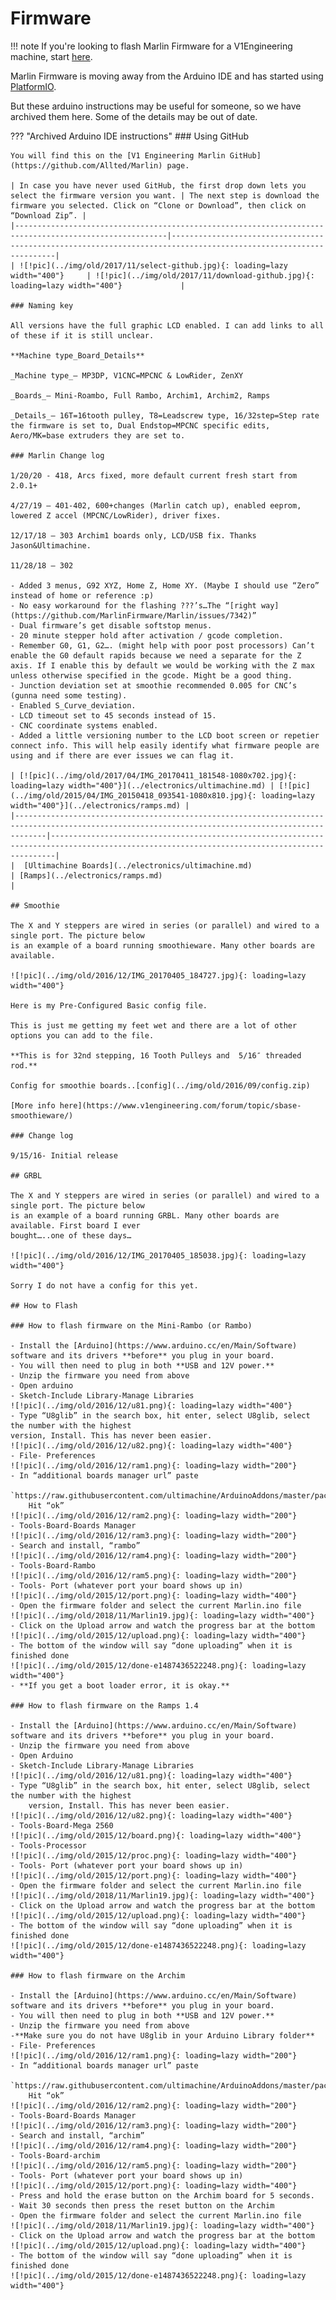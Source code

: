 # Firmware

!!! note
    If you're looking to flash Marlin Firmware for a V1Engineering machine, start [here](../electronics/marlin-firmware.md).

Marlin Firmware is moving away from the Arduino IDE and has started using [PlatformIO](../learn/platformio.md).

But these arduino instructions may be useful for someone, so we have archived them here. Some of the details may be out of date.

??? "Archived Arduino IDE instructions"
    ### Using GitHub

    You will find this on the [V1 Engineering Marlin GitHub](https://github.com/Allted/Marlin) page. 

    | In case you have never used GitHub, the first drop down lets you select the firmware version you want. | The next step is download the firmware you selected. Click on “Clone or Download”, then click on “Download Zip”. |
    |--------------------------------------------------------------------------------------------------------|------------------------------------------------------------------------------------------------------------------|
    | ![!pic](../img/old/2017/11/select-github.jpg){: loading=lazy width="400"}     | ![!pic](../img/old/2017/11/download-github.jpg){: loading=lazy width="400"}             |

    ### Naming key

    All versions have the full graphic LCD enabled. I can add links to all of these if it is still unclear.

    **Machine type_Board_Details**

    _Machine type_– MP3DP, V1CNC=MPCNC & LowRider, ZenXY

    _Boards_– Mini-Roambo, Full Rambo, Archim1, Archim2, Ramps

    _Details_– 16T=16tooth pulley, T8=Leadscrew type, 16/32step=Step rate the firmware is set to, Dual Endstop=MPCNC specific edits, Aero/MK=base extruders they are set to.

    ### Marlin Change log

    1/20/20 - 418, Arcs fixed, more default current fresh start from 2.0.1+

    4/27/19 – 401-402, 600+changes (Marlin catch up), enabled eeprom, lowered Z accel (MPCNC/LowRider), driver fixes.

    12/17/18 – 303 Archim1 boards only, LCD/USB fix. Thanks Jason&Ultimachine.

    11/28/18 – 302

    - Added 3 menus, G92 XYZ, Home Z, Home XY. (Maybe I should use “Zero” instead of home or reference :p)
    - No easy workaround for the flashing ???’s…The “[right way](https://github.com/MarlinFirmware/Marlin/issues/7342)”
    - Dual firmware’s get disable softstop menus.
    - 20 minute stepper hold after activation / gcode completion.
    - Remember G0, G1, G2…. (might help with poor post processors) Can’t enable the G0 default rapids because we need a separate for the Z axis. If I enable this by default we would be working with the Z max unless otherwise specified in the gcode. Might be a good thing.
    - Junction deviation set at smoothie recommended 0.005 for CNC’s (gunna need some testing).
    - Enabled S_Curve_deviation.
    - LCD timeout set to 45 seconds instead of 15.
    - CNC coordinate systems enabled.
    - Added a little versioning number to the LCD boot screen or repetier connect info. This will help easily identify what firmware people are using and if there are ever issues we can flag it.

    | [![pic](../img/old/2017/04/IMG_20170411_181548-1080x702.jpg){: loading=lazy width="400"}](../electronics/ultimachine.md) | [![pic](../img/old/2015/04/IMG_20150418_093541-1080x810.jpg){: loading=lazy width="400"}](../electronics/ramps.md) |
    |---------------------------------------------------------------------------------------------------------------------------------------------------|---------------------------------------------------------------------------------------------------------------------------------------------|
    |  [Ultimachine Boards](../electronics/ultimachine.md)                                                                                              | [Ramps](../electronics/ramps.md)                                                                                                            |

    ## Smoothie

    The X and Y steppers are wired in series (or parallel) and wired to a single port. The picture below
    is an example of a board running smoothieware. Many other boards are available.

    ![!pic](../img/old/2016/12/IMG_20170405_184727.jpg){: loading=lazy width="400"}

    Here is my Pre-Configured Basic config file.

    This is just me getting my feet wet and there are a lot of other options you can add to the file.

    **This is for 32nd stepping, 16 Tooth Pulleys and  5/16″ threaded rod.**

    Config for smoothie boards..[config](../img/old/2016/09/config.zip)

    [More info here](https://www.v1engineering.com/forum/topic/sbase-smoothieware/)

    ### Change log

    9/15/16- Initial release

    ## GRBL

    The X and Y steppers are wired in series (or parallel) and wired to a single port. The picture below
    is an example of a board running GRBL. Many other boards are available. First board I ever
    bought…..one of these days…

    ![!pic](../img/old/2016/12/IMG_20170405_185038.jpg){: loading=lazy width="400"}

    Sorry I do not have a config for this yet.

    ## How to Flash

    ### How to flash firmware on the Mini-Rambo (or Rambo)

    - Install the [Arduino](https://www.arduino.cc/en/Main/Software) software and its drivers **before** you plug in your board.
    - You will then need to plug in both **USB and 12V power.**
    - Unzip the firmware you need from above
    - Open arduino
    - Sketch-Include Library-Manage Libraries
    ![!pic](../img/old/2016/12/u81.png){: loading=lazy width="400"}
    - Type “U8glib” in the search box, hit enter, select U8glib, select the number with the highest
    version, Install. This has never been easier.
    ![!pic](../img/old/2016/12/u82.png){: loading=lazy width="400"}
    - File- Preferences
    ![!pic](../img/old/2016/12/ram1.png){: loading=lazy width="200"}
    - In “additional boards manager url” paste
        `https://raw.githubusercontent.com/ultimachine/ArduinoAddons/master/package_ultimachine_index.json`
        Hit “ok”
    ![!pic](../img/old/2016/12/ram2.png){: loading=lazy width="200"}
    - Tools-Board-Boards Manager
    ![!pic](../img/old/2016/12/ram3.png){: loading=lazy width="200"}
    - Search and install, “rambo”
    ![!pic](../img/old/2016/12/ram4.png){: loading=lazy width="200"}
    - Tools-Board-Rambo
    ![!pic](../img/old/2016/12/ram5.png){: loading=lazy width="200"}
    - Tools- Port (whatever port your board shows up in)
    ![!pic](../img/old/2015/12/port.png){: loading=lazy width="400"}
    - Open the firmware folder and select the current Marlin.ino file
    ![!pic](../img/old/2018/11/Marlin19.jpg){: loading=lazy width="400"}
    - Click on the Upload arrow and watch the progress bar at the bottom
    ![!pic](../img/old/2015/12/upload.png){: loading=lazy width="400"}
    - The bottom of the window will say “done uploading” when it is finished done
    ![!pic](../img/old/2015/12/done-e1487436522248.png){: loading=lazy width="400"}
    - **If you get a boot loader error, it is okay.**

    ### How to flash firmware on the Ramps 1.4

    - Install the [Arduino](https://www.arduino.cc/en/Main/Software) software and its drivers **before** you plug in your board.
    - Unzip the firmware you need from above
    - Open Arduino
    - Sketch-Include Library-Manage Libraries
    ![!pic](../img/old/2016/12/u81.png){: loading=lazy width="400"}
    - Type “U8glib” in the search box, hit enter, select U8glib, select the number with the highest
        version, Install. This has never been easier.
    ![!pic](../img/old/2016/12/u82.png){: loading=lazy width="400"}
    - Tools-Board-Mega 2560
    ![!pic](../img/old/2015/12/board.png){: loading=lazy width="400"}
    - Tools-Processor
    ![!pic](../img/old/2015/12/proc.png){: loading=lazy width="400"}
    - Tools- Port (whatever port your board shows up in)
    ![!pic](../img/old/2015/12/port.png){: loading=lazy width="400"}
    - Open the firmware folder and select the current Marlin.ino file
    ![!pic](../img/old/2018/11/Marlin19.jpg){: loading=lazy width="400"}
    - Click on the Upload arrow and watch the progress bar at the bottom
    ![!pic](../img/old/2015/12/upload.png){: loading=lazy width="400"}
    - The bottom of the window will say “done uploading” when it is finished done
    ![!pic](../img/old/2015/12/done-e1487436522248.png){: loading=lazy width="400"}

    ### How to flash firmware on the Archim

    - Install the [Arduino](https://www.arduino.cc/en/Main/Software) software and its drivers **before** you plug in your board.
    - You will then need to plug in both **USB and 12V power.**
    - Unzip the firmware you need from above
    -**Make sure you do not have U8glib in your Arduino Library folder**
    - File- Preferences
    ![!pic](../img/old/2016/12/ram1.png){: loading=lazy width="200"}
    - In “additional boards manager url” paste
        `https://raw.githubusercontent.com/ultimachine/ArduinoAddons/master/package_ultimachine_index.json`
        Hit “ok”
    ![!pic](../img/old/2016/12/ram2.png){: loading=lazy width="200"}
    - Tools-Board-Boards Manager
    ![!pic](../img/old/2016/12/ram3.png){: loading=lazy width="200"}
    - Search and install, “archim”
    ![!pic](../img/old/2016/12/ram4.png){: loading=lazy width="200"}
    - Tools-Board-archim
    ![!pic](../img/old/2016/12/ram5.png){: loading=lazy width="200"}
    - Tools- Port (whatever port your board shows up in)
    ![!pic](../img/old/2015/12/port.png){: loading=lazy width="400"}
    - Press and hold the erase button on the Archim board for 5 seconds.
    - Wait 30 seconds then press the reset button on the Archim
    - Open the firmware folder and select the current Marlin.ino file
    ![!pic](../img/old/2018/11/Marlin19.jpg){: loading=lazy width="400"}
    - Click on the Upload arrow and watch the progress bar at the bottom
    ![!pic](../img/old/2015/12/upload.png){: loading=lazy width="400"}
    - The bottom of the window will say “done uploading” when it is finished done
    ![!pic](../img/old/2015/12/done-e1487436522248.png){: loading=lazy width="400"}



